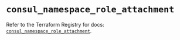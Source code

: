 # `consul_namespace_role_attachment`

Refer to the Terraform Registry for docs: [`consul_namespace_role_attachment`](https://registry.terraform.io/providers/hashicorp/consul/2.22.1/docs/resources/namespace_role_attachment).
